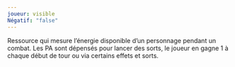 ```yaml
---
joueur: visible
Négatif: "false"
---
```

Ressource qui mesure l’énergie disponible d’un personnage pendant un combat. Les PA sont dépensés pour lancer des sorts, le joueur en gagne 1 à chaque début de tour ou via certains effets et sorts.

